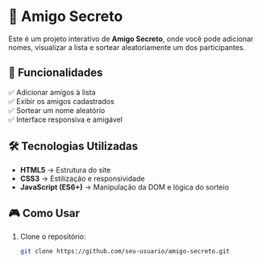 # 🎁 Amigo Secreto

Este é um projeto interativo de **Amigo Secreto**, onde você pode adicionar nomes, visualizar a lista e sortear aleatoriamente um dos participantes.

## 🚀 Funcionalidades

✅ Adicionar amigos à lista  
✅ Exibir os amigos cadastrados  
✅ Sortear um nome aleatório  
✅ Interface responsiva e amigável  

## 🛠️ Tecnologias Utilizadas

- **HTML5** → Estrutura do site  
- **CSS3** → Estilização e responsividade  
- **JavaScript (ES6+)** → Manipulação da DOM e lógica do sorteio  

## 🎮 Como Usar

1. Clone o repositório:
   ```bash
   git clone https://github.com/seu-usuario/amigo-secreto.git
